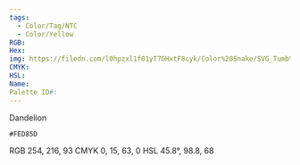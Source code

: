 ```yaml
---
tags:
  - Color/Tag/NTC
  - Color/Yellow
RGB: 
Hex: 
img: https://filedn.com/l0hpzxl1f01yT7GHxtF8cyk/Color%20Snake/SVG_Tumb%20Mass%20No%20Name/FED85D.svg
CMYK: 
HSL: 
Name: 
Palette ID#:
---
```

Dandelion
```palette
#FED85D
```
RGB 254, 216, 93
CMYK	0, 15, 63, 0
HSL	45.8°, 98.8, 68